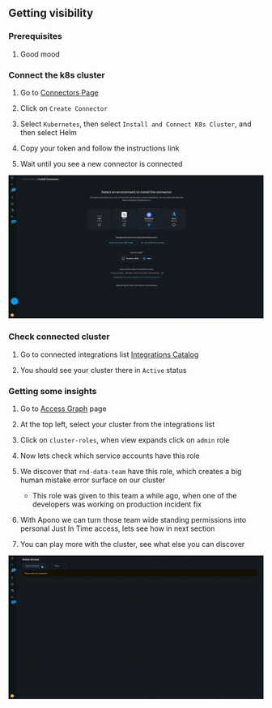 ## Getting visibility

### Prerequisites
1. Good mood

### Connect the k8s cluster

1. Go to [Connectors Page](https://app.apono.io/connectors)

2. Click on `Create Connector`

3. Select `Kubernetes`, then select `Install and Connect K8s Cluster`, and then select Helm

4. Copy your token and follow the instructions link

5. Wait until you see a new connector is connected

![2_connect_k8s.gif](./gifs/2_connect_k8s.gif)

### Check connected cluster

1. Go to connected integrations list [Integrations Catalog](https://app.apono.io/catalog/connected)

2. You should see your cluster there in `Active` status

### Getting some insights

1. Go to [Access Graph](https://app.apono.io/active-access) page

2. At the top left, select your cluster from the integrations list

3. Click on `cluster-roles`, when view expands click on `admin` role

4. Now lets check which service accounts have this role

5. We discover that `rnd-data-team` have this role, which creates a big human mistake error surface on our cluster

   * This role was given to this team a while ago, when one of the developers was working on production incident fix

6. With Apono we can turn those team wide standing permissions into personal Just In Time access, lets see how in next section

7. You can play more with the cluster, see what else you can discover

![active_access.gif](gifs%2Factive_access.gif)